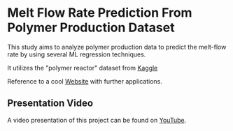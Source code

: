 # Melt Flow Rate Prediction From Polymer Production Dataset

This study aims to analyze polymer production data to predict the melt-flow rate by using several ML regression techniques.

It utilizes the "polymer reactor" dataset from [Kaggle](https://www.kaggle.com/datasets/apek1999/predict-mpv-of-polymer)

Reference to a cool [Website](coolhttp://apmonitor.com/pds/index.php/Main/PolymerMeltFlowRate) with further applications.

## Presentation Video
A video presentation of this project can be found on [YouTube](https://youtu.be/dpz7l7UjGm0).


